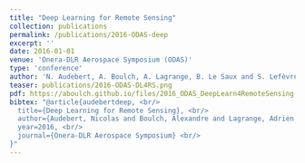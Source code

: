 ```yaml
---
title: "Deep Learning for Remote Sensing"
collection: publications
permalink: /publications/2016-ODAS-deep
excerpt: ''
date: 2016-01-01
venue: 'Onera-DLR Aerospace Symposium (ODAS)'
type: 'conference'
author: 'N. Audebert, A. Boulch, A. Lagrange, B. Le Saux and S. Lefèvre'
teaser: publications/2016-ODAS-DL4RS.png
pdf: https://aboulch.github.io/files/2016_ODAS_DeepLearn4RemoteSensing.pdf
bibtex: "@article{audebertdeep, <br/>
  title={Deep Learning for Remote Sensing}, <br/>
  author={Audebert, Nicolas and Boulch, Alexandre and Lagrange, Adrien and Le Saux, Bertrand and Lefevre, Sebastien}, <br/>
  year=2016, <br/>
  journal={Onera-DLR Aerospace Symposium} <br/>
}"
---
```


